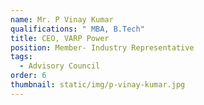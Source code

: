```yaml
---
name: Mr. P Vinay Kumar
qualifications: " MBA, B.Tech"
title: CEO, VARP Power
position: Member- Industry Representative
tags:
  - Advisory Council
order: 6
thumbnail: static/img/p-vinay-kumar.jpg
---
```

